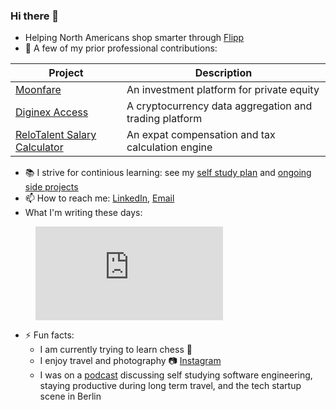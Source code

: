 ### Hi there 👋

- Helping North Americans shop smarter through [Flipp](https://flipp.com/home)
- 🔭 A few of my prior professional contributions:

| Project       | Description           |
| ------------- |-------------|
| [Moonfare](https://www.moonfare.com/)      | An investment platform for private equity | `Typescript` `NodeJS` `MySQL` `React` `Redux` |
| [Diginex Access](https://www.diginex.com/diginex-access/)| A cryptocurrency data aggregation and trading platform|`Python` `Typescript` `NodeJS` `PostgreSQL` `MongoDB` `Redis` `React` `RxJS` |
| [ReloTalent Salary Calculator](https://www.relotalent.com/salary-calculator) | An expat compensation and tax calculation engine | `Python` `AWS Lambda` `MySQL` |
  
- :books:  I strive for continious learning: see my [self study plan](https://github.com/users/mtanzim/projects/4) and [ongoing side projects](https://github.com/users/mtanzim/projects/5)
- 📫  How to reach me: [LinkedIn](https://www.linkedin.com/in/tanzim-mokammel), [Email](mailto:mtanzim@gmail.com)
- What I'm writing these days:

<figure><embed src="https://wakatime.com/share/@2df932ff-33cc-42a9-a0a7-023ed4c13bfa/8590b333-b02c-4070-9f65-7462ceef280b.svg"></embed></figure>

- ⚡ Fun facts:
  - I am currently trying to learn chess :crown:
  - I enjoy travel and photography :camera: [Instagram](https://www.instagram.com/tanzim_m/?hl=en)
  - I was on a [podcast](https://open.spotify.com/episode/5u3gXFNGomUkKimQHE9sgG?si=Op9ZjqG-RcuyWr9Uek2TvA) discussing self studying software engineering, staying productive during long term travel, and the tech startup scene in Berlin
  

